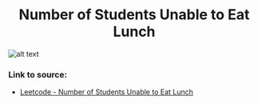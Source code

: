 <h1 align="center">Number of Students Unable to Eat Lunch</h1>

![alt text](https://images2.imgbox.com/8e/61/1FBjHHiG_o.png?raw=true)

### Link to source: 
- <a href="https://leetcode.com/problems/number-of-students-unable-to-eat-lunch/">Leetcode - Number of Students Unable to Eat Lunch</a>

